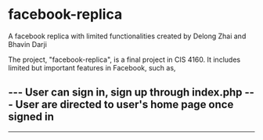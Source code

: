 # facebook-replica
A facebook replica with limited functionalities created by Delong Zhai and Bhavin Darji

The project, "facebook-replica", is a final project in CIS 4160.
It includes limited but important features in Facebook, such as,
 
--- User can sign in, sign up through index.php
--- User are directed to user's home page once signed in
--- 
--- 
